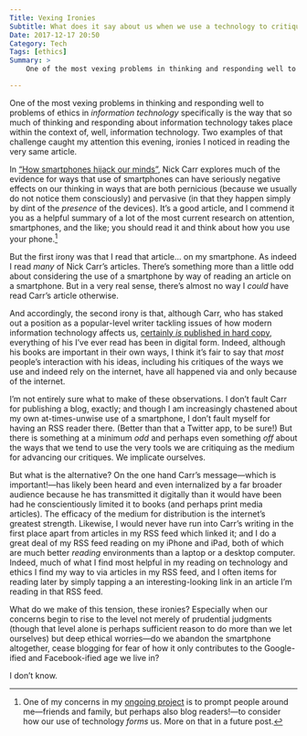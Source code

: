 ```yaml
---
Title: Vexing Ironies
Subtitle: What does it say about us when we use a technology to critique the same technology?
Date: 2017-12-17 20:50
Category: Tech
Tags: [ethics]
Summary: >
    One of the most vexing problems in thinking and responding well to problems of ethics in information technology specifically is the way that so much of thinking and responding about information technology takes place within the context of, well, information technology. Two examples of that challenge caught my attention this evening, ironies I noticed in reading the very same article.

---
```


One of the most vexing problems in thinking and responding well to problems of ethics in *information technology* specifically is the way that so much of thinking and responding about information technology takes place within the context of, well, information technology. Two examples of that challenge caught my attention this evening, ironies I noticed in reading the very same article.

In [“How smartphones hijack our minds”](http://www.roughtype.com/?p=8248), Nick Carr explores much of the evidence for ways that use of smartphones can have seriously negative effects on our thinking in ways that are both pernicious (because we usually do not notice them consciously) and pervasive (in that they happen simply by dint of the *presence* of the devices). It’s a good article, and I commend it you as a helpful summary of a lot of the most current research on attention, smartphones, and the like; you should read it and think about how you use your phone.[^1]

But the first irony was that I read that article... on my smartphone. As indeed I read *many* of Nick Carr’s articles. There’s something more than a little odd about considering the use of a smartphone by way of reading an article on a smartphone. But in a very real sense, there’s almost no way I *could* have read Carr’s article otherwise.

And accordingly, the second irony is that, although Carr, who has staked out a position as a popular-level writer tackling issues of how modern information technology affects us, [certainly *is* published in hard copy](https://t.alibris.com/The-Shallows-What-the-Internet-Is-Doing-to-Our-Brains-Nicholas-Carr/book/11882057 "The Shallows"), everything of his I’ve ever read has been in digital form. Indeed, although his books are important in their own ways, I think it’s fair to say that *most* people’s interaction with his ideas, including his critiques of the ways we use and indeed rely on the internet, have all happened via and only because of the internet.

I’m not entirely sure what to make of these observations. I don’t fault Carr for publishing a blog, exactly; and though I am increasingly chastened about my own at-times-unwise use of a smartphone, I don’t fault myself for having an RSS reader there. (Better than that a Twitter app, to be sure!) But there is something at a minimum *odd* and perhaps even something *off* about the ways that we tend to use the very tools we are critiquing as the medium for advancing our critiques. We implicate ourselves.

But what is the alternative? On the one hand Carr’s message—which is important!—has likely been heard and even internalized by a far broader audience because he has transmitted it digitally than it would have been had he conscientiously limited it to books (and perhaps print media articles). The efficacy of the medium for distribution is the internet’s greatest strength. Likewise, I would never have run into Carr’s writing in the first place apart from articles in my RSS feed which linked it; and I do a great deal of my RSS feed reading on my iPhone and iPad, both of which are much better *reading* environments than a laptop or a desktop computer. Indeed, much of what I find most helpful in my reading on technology and ethics I find my way to via articles in my RSS feed, and I often items for reading later by simply tapping a an interesting-looking link in an article I’m reading in that RSS feed.

What do we make of this tension, these ironies? Especially when our concerns begin to rise to the level not merely of prudential judgments (though that level alone is perhaps sufficient reason to do more than we let ourselves) but deep ethical worries—do we abandon the smartphone altogether, cease blogging for fear of how it only contributes to the Google-ified and Facebook-ified age we live in?

I don’t know.

[^1]:   One of my concerns in my [ongoing project](http://www.chriskrycho.com/2017/why-do-i-need-a-research-tool.html) is to prompt people around me—friends and family, but perhaps also blog readers!—to consider how our use of technology *forms* us. More on that in a future post.

